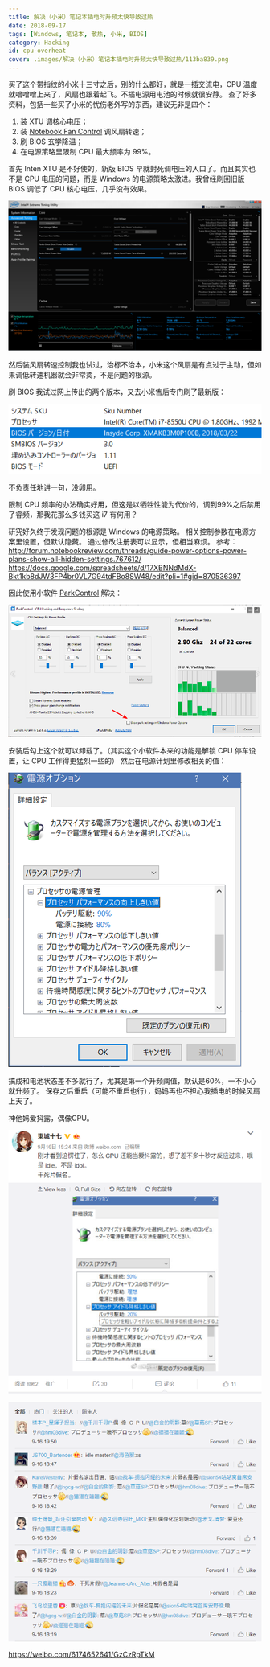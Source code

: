 ```yaml
---
title: 解决（小米）笔记本插电时升频太快导致过热
date: 2018-09-17
tags: [Windows, 笔记本, 散热, 小米, BIOS]
category: Hacking
id: cpu-overheat
cover: .images/解决（小米）笔记本插电时升频太快导致过热/113ba839.png
---
```


买了这个带指纹的小米十三寸之后，别的什么都好，就是一插交流电，CPU 温度就噌噌噌上来了，风扇也跟着起飞。不插电源用电池的时候就很安静。
查了好多资料，包括一些买了小米的忧伤老外写的东西，建议无非是四个：

1. 装 XTU 调核心电压；
2. 装 [Notebook Fan Control](https://github.com/hirschmann/nbfc) 调风扇转速；
3. 刷 BIOS 玄学降温；
4. 在电源策略里限制 CPU 最大频率为 99%。

首先 Inten XTU 是不好使的，新版 BIOS 早就封死调电压的入口了。而且其实也不是 CPU 电压的问题，而是 Windows 的电源策略太激进。我曾经刷回旧版 BIOS 调低了 CPU 核心电压，几乎没有效果。

![解决（小米）笔记本插电时升频太快导致过热_2018-11-22-03-52-29.png](.images/解决（小米）笔记本插电时升频太快导致过热/113ba839.png)

然后装风扇转速控制我也试过，治标不治本，小米这个风扇是有点过于主动，但如果调低转速机器就会非常烫，不是问题的根源。

刷 BIOS 我试过网上传出的两个版本，又去小米售后专门刷了最新版：

![解决（小米）笔记本插电时升频太快导致过热_2018-11-22-03-52-56.png](.images/解决（小米）笔记本插电时升频太快导致过热/2e16dc31.png)

不负责任地讲一句，没卵用。  

限制 CPU 频率的办法确实好用，但这是以牺牲性能为代价的，调到99%之后禁用了睿频，那我花那么多钱买这 i7 有何用？  

研究好久终于发现问题的根源是 Windows 的电源策略。 
相关控制参数在电源方案里设置，但默认隐藏。 
通过修改注册表可以显示，但相当麻烦。 
参考： 
<http://forum.notebookreview.com/threads/guide-power-options-power-plans-show-all-hidden-settings.767612/>  
<https://docs.google.com/spreadsheets/d/17XBNNdMdX-Bkt1kb8dJW3FP4br0VL7G94tdFBo8SW48/edit?pli=1#gid=870536397>

因此使用小软件 [ParkControl](https://bitsum.com/parkcontrol/) 解决：

![解决（小米）笔记本插电时升频太快导致过热_2018-11-22-03-54-41.png](.images/解决（小米）笔记本插电时升频太快导致过热/5e693df5.png)

安装后勾上这个就可以卸载了。（其实这个小软件本来的功能是解锁 CPU 停车设置，让 CPU 工作得更猛烈一些的） 
然后在电源计划里修改相关的值：  

![解决（小米）笔记本插电时升频太快导致过热_2018-11-22-03-54-58.png](.images/解决（小米）笔记本插电时升频太快导致过热/9da959ad.png)

搞成和电池状态差不多就行了，尤其是第一个升频阈值，默认是60%，一不小心就升频了。 
保存之后重启（可能不重启也行），妈妈再也不担心我插电的时候风扇上天了。

神他妈爱抖露，偶像CPU。  

![解决（小米）笔记本插电时升频太快导致过热_2018-11-22-03-55-28.png](.images/解决（小米）笔记本插电时升频太快导致过热/90487196.png)

![解决（小米）笔记本插电时升频太快导致过热_2018-11-22-03-55-37.png](.images/解决（小米）笔记本插电时升频太快导致过热/85fcc598.png)

<https://weibo.com/6174652641/GzCzRpTkM>